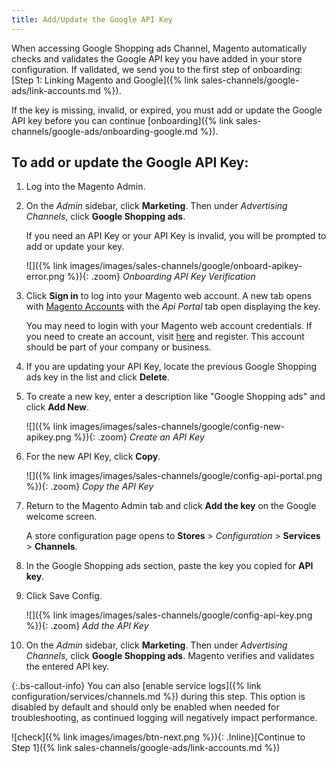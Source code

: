 ```yaml
---
title: Add/Update the Google API Key
---
```



When accessing Google Shopping ads Channel, Magento automatically checks and validates the Google API key you have added in your store configuration. If validated, we send you to the first step of onboarding: [Step 1: Linking Magento and Google]({% link sales-channels/google-ads/link-accounts.md %}).

If the key is missing, invalid, or expired, you must add or update the Google API key before you can continue [onboarding]({% link sales-channels/google-ads/onboarding-google.md %}).

## To add or update the Google API Key:

1. Log into the Magento Admin.

1. On the _Admin_ sidebar, click **Marketing**. Then under _Advertising Channels_, click **Google Shopping ads**.

    If you need an API Key or your API Key is invalid, you will be prompted to add or update your key.

    ![]({% link images/images/sales-channels/google/onboard-apikey-error.png %}){: .zoom}
    _Onboarding API Key Verification_

1. Click **Sign in** to log into your Magento web account. A new tab opens with [Magento Accounts][1] with the _Api Portal_ tab open displaying the key.

    You may need to login with your Magento web account credentials. If you need to create an account, visit [here][1] and register. This account should be part of your company or business.

1. If you are updating your API Key, locate the previous Google Shopping ads key in the list and click **Delete**.

1. To create a new key, enter a description like "Google Shopping ads" and click **Add New**. 

    ![]({% link images/images/sales-channels/google/config-new-apikey.png %}){: .zoom} 
    _Create an API Key_

1. For the new API Key, click **Copy**.

    ![]({% link images/images/sales-channels/google/config-api-portal.png %}){: .zoom} 
    _Copy the API Key_

1. Return to the Magento Admin tab and click **Add the key** on the Google welcome screen.

    A store configuration page opens to **Stores** > _Configuration_ > **Services** > **Channels**.

1. In the Google Shopping ads section, paste the key you copied for **API key**.

1. Click <span class="btn">Save Config</span>.

    ![]({% link images/images/sales-channels/google/config-api-key.png %}){: .zoom} 
    _Add the API Key_

1. On the _Admin_ sidebar, click **Marketing**. Then under _Advertising Channels_, click **Google Shopping ads**. Magento verifies and validates the entered API key. 

{:.bs-callout-info}
You can also [enable service logs]({% link configuration/services/channels.md %}) during this step. This option is disabled by default and should only be enabled when needed for troubleshooting, as continued logging will negatively impact performance.

![check]({% link images/images/btn-next.png %}){: .Inline}[Continue to Step 1]({% link sales-channels/google-ads/link-accounts.md %})

[1]: https://account.magento.com/customer/account/login
